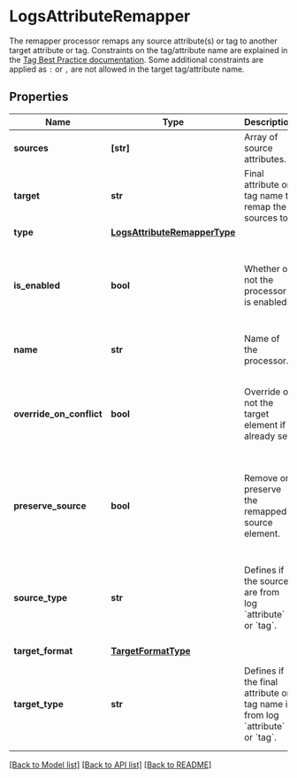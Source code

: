 # LogsAttributeRemapper

The remapper processor remaps any source attribute(s) or tag to another target attribute or tag. Constraints on the tag/attribute name are explained in the [Tag Best Practice documentation](https://docs.datadoghq.com/logs/guide/log-parsing-best-practice). Some additional constraints are applied as `:` or `,` are not allowed in the target tag/attribute name.

## Properties

| Name                     | Type                                                          | Description                                                                                      | Notes                                                                      |
| ------------------------ | ------------------------------------------------------------- | ------------------------------------------------------------------------------------------------ | -------------------------------------------------------------------------- |
| **sources**              | **[str]**                                                     | Array of source attributes.                                                                      |
| **target**               | **str**                                                       | Final attribute or tag name to remap the sources to.                                             |
| **type**                 | [**LogsAttributeRemapperType**](LogsAttributeRemapperType.md) |                                                                                                  |
| **is_enabled**           | **bool**                                                      | Whether or not the processor is enabled.                                                         | [optional] if omitted the server will use the default value of False       |
| **name**                 | **str**                                                       | Name of the processor.                                                                           | [optional]                                                                 |
| **override_on_conflict** | **bool**                                                      | Override or not the target element if already set,                                               | [optional] if omitted the server will use the default value of False       |
| **preserve_source**      | **bool**                                                      | Remove or preserve the remapped source element.                                                  | [optional] if omitted the server will use the default value of False       |
| **source_type**          | **str**                                                       | Defines if the sources are from log &#x60;attribute&#x60; or &#x60;tag&#x60;.                    | [optional] if omitted the server will use the default value of "attribute" |
| **target_format**        | [**TargetFormatType**](TargetFormatType.md)                   |                                                                                                  | [optional]                                                                 |
| **target_type**          | **str**                                                       | Defines if the final attribute or tag name is from log &#x60;attribute&#x60; or &#x60;tag&#x60;. | [optional] if omitted the server will use the default value of "attribute" |

[[Back to Model list]](README.md#documentation-for-models) [[Back to API list]](README.md#documentation-for-api-endpoints) [[Back to README]](README.md)
